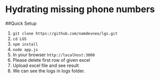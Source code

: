 # Hydrating missing phone numbers

##Quick Setup

1) `git clone https://github.com/namdevneo/lgs.git` <br>
2) `cd LGS` <br>
3) `npm install` <br>
4) `node app.js` <br>
5) In your browser `http://localhost:3000` <br>
6) Please delete first row of given excel <br>
7) Upload excel file and see result <br>
8) We can see the logs in logs folder.

